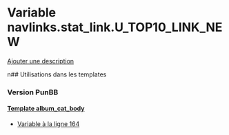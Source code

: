 # Variable navlinks.stat_link.U_TOP10_LINK_NEW
[Ajouter une description](https://fa-tvars.appspot.com/navlinks.stat_link.U_TOP10_LINK_NEW)

n## Utilisations dans les templates

### Version PunBB

#### [Template album_cat_body](punbb/album_cat_body.md)
* [Variable à la ligne 164](../punbb/album_cat_body.tpl#L164)